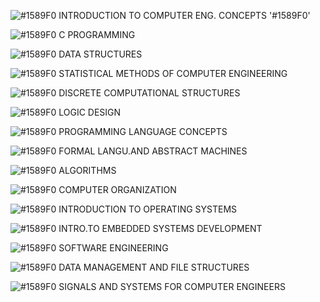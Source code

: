 ![#1589F0](CENG111) 	INTRODUCTION TO COMPUTER ENG. CONCEPTS '#1589F0'

![#1589F0](CENG140) 	C PROGRAMMING

![#1589F0](CENG213)   DATA STRUCTURES

![#1589F0](CENG222)	  STATISTICAL METHODS OF COMPUTER ENGINEERING

![#1589F0](CENG223)   DISCRETE COMPUTATIONAL STRUCTURES

![#1589F0](CENG232)   LOGIC DESIGN

![#1589F0](CENG242)  	PROGRAMMING LANGUAGE CONCEPTS

![#1589F0](CENG280)  	FORMAL LANGU.AND ABSTRACT MACHINES

![#1589F0](CENG315)   ALGORITHMS

![#1589F0](CENG331) 	COMPUTER ORGANIZATION

![#1589F0](CENG334) 	INTRODUCTION TO OPERATING SYSTEMS

![#1589F0](CENG336)  INTRO.TO EMBEDDED SYSTEMS DEVELOPMENT

![#1589F0](CENG350)   SOFTWARE ENGINEERING

![#1589F0](CENG351)   DATA MANAGEMENT AND FILE STRUCTURES

![#1589F0](CENG384)   SIGNALS AND SYSTEMS FOR COMPUTER ENGINEERS

